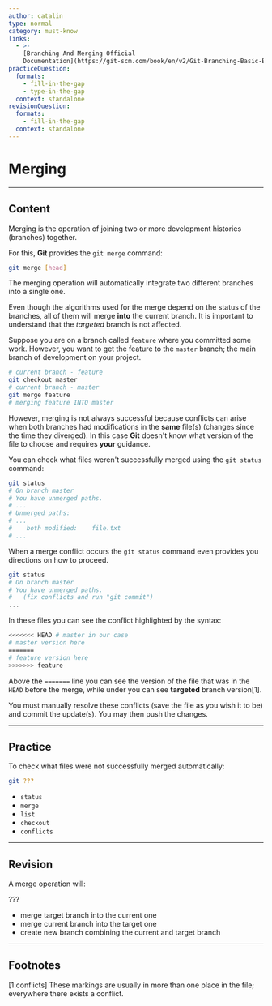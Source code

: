 ```yaml
---
author: catalin
type: normal
category: must-know
links:
  - >-
    [Branching And Merging Official
    Documentation](https://git-scm.com/book/en/v2/Git-Branching-Basic-Branching-and-Merging){website}
practiceQuestion:
  formats:
    - fill-in-the-gap
    - type-in-the-gap
  context: standalone
revisionQuestion:
  formats:
    - fill-in-the-gap
  context: standalone
---
```


# Merging


---

## Content

Merging is the operation of joining two or more development histories (branches)  together.

For this, **Git** provides the `git merge` command:

```bash
git merge [head]
```

The merging operation will automatically integrate two different branches into a single one.

Even though the algorithms used for the merge depend on the status of the branches, all of them will merge **into** the current branch. It is important to understand that the *targeted* branch is not affected.

Suppose you are on a branch called `feature` where you committed some work. However, you want to get the feature to the `master` branch; the main branch of development on your project.

```bash
# current branch - feature
git checkout master
# current branch - master
git merge feature
# merging feature INTO master
```

However, merging is not always successful because conflicts can arise when both branches had modifications in the **same** file(s) (changes since the time they diverged). In this case **Git** doesn't know what version of the file to choose and requires **your** guidance. 

You can check what files weren't successfully  merged using the `git status` command:

```bash
git status
# On branch master
# You have unmerged paths.
# ...
# Unmerged paths:
# ...
#    both modified:    file.txt
# ...
```

When a merge conflict occurs the `git status` command even provides you directions on how to proceed.

```bash
git status
# On branch master
# You have unmerged paths.
#   (fix conflicts and run "git commit")
...
```

In these files you can see the conflict highlighted by the syntax:

```bash
<<<<<<< HEAD # master in our case
# master version here
=======
# feature version here
>>>>>>> feature
```

Above the `=======` line you can see the version of the file that was in the `HEAD` before the merge, while under you can see **targeted** branch version[1].

You must manually resolve these conflicts (save the file as you wish it to be) and commit the update(s). You may then push the changes.


---

## Practice

To check what files were not successfully merged automatically:

```bash
git ???
```

- `status`
- `merge`
- `list`
- `checkout`
- `conflicts`


---

## Revision

A merge operation will:

???

- merge target branch into the current one
- merge current branch into the target one
- create new branch combining the current and target branch


---

## Footnotes

[1:conflicts]
These markings are usually in more than one place in the file; everywhere there exists a conflict.
